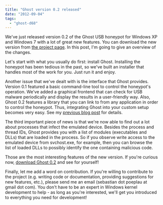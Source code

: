 ```yaml
---
title: "Ghost version 0.2 released"
date: "2012-09-04"
tags: 
  - "ghost-d68"
---
```


We've just released version 0.2 of the Ghost USB honeypot for Windows XP and Windows 7 with a lot of great new features. You can download the new version from [the project page](http://code.google.com/p/ghost-usb-honeypot/). In this post, I'm going to give an overview of the changes.  
  
Let's start with what you usually do first: install Ghost. Installing the honeypot has been tedious in the past, so we've built an installer that handles most of the work for you. Just run it and enjoy.  
  
Another issue that we've dealt with is the interface that Ghost provides. Version 0.1 featured a basic command-line tool to control the honeypot's operation. We've added a graphical frontend that can check for USB malware periodically and display the results in a user-friendly way. Also, Ghost 0.2 features a library that you can link to from any application in order to control the honeypot. Thus, integrating Ghost into your custom setup becomes very easy. See my [previous blog post](https://honeynet.org/node/908) for details.  
  
The third important piece of news is that we're now able to find out a lot about processes that infect the emulated device. Besides the process and thread IDs, Ghost provides you with a list of modules (executables and DLLs) that are loaded in the process. So if you observe write access to the emulated device from svchost.exe, for example, then you can browse the list of loaded DLLs to possibly identify the one containing malicious code.  
  
Those are the most interesting features of the new version. If you're curious now, [download Ghost 0.2](http://code.google.com/p/ghost-usb-honeypot/downloads/list) and see for yourself!  
  
Finally, let me add a word on contribution. If you're willing to contribute to the project (e.g. writing code or documentation, providing suggestions for new features, etc.), please send me an email (sebastian dot poeplau at gmail dot com). You don't have to be an expert in Windows kernel development to help - as long as you're interested, we'll get you introduced to everything you need for development!
